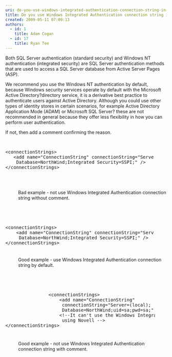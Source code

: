 ```yaml
---
uri: do-you-use-windows-integrated-authentication-connection-string-in-webconfig
title: Do you use Windows Integrated Authentication connection string in web.config?
created: 2009-05-11 07:09:13
authors:
  - id: 1
    title: Adam Cogan
  - id: 17
    title: Ryan Tee
---
```





<span class='intro'> Both SQL Server authentication (standard security) and Windows NT authentication (integrated security) are SQL Server authentication methods that are used to access a SQL Server database from Active Server Pages (ASP). 
 </span>


  <p>We recommend you use the Windows NT authentication by default, because Windows security services operate by default with the Microsoft Active Directory?directory service, it is a derivative best practice to authenticate users against Active Directory. Although you could use other types of identity stores in certain scenarios, for example Active Directory Application Mode (ADAM) or Microsoft SQL Server? these are not recommended in general because they offer less flexibility in how you can perform user authentication. </p>
<p>If not, then add a comment confirming the reason.</p>
<p>&#160;</p>
<dl class="badCode">
    <dt style="width&#58;92.17%;height&#58;126px;">
    <pre>&lt;connectionStrings&gt;<br>   &lt;add name=&quot;ConnectionString&quot; connectionString=&quot;Server=(local);<br>    Database=NorthWind;Integrated Security=SSPI;&quot; /&gt;<br>&lt;/connectionStrings&gt;</pre>
    </dt>
    <dd>Bad example - not use Windows Integrated Authentication connection string without comment. </dd>
</dl>
<p>&#160;</p>
<p>&#160;</p>
<dl class="goodCode">
    <dt style="width&#58;92.02%;height&#58;100px;">
    <pre>&lt;connectionStrings&gt;<br>    &lt;add name=&quot;ConnectionString&quot; connectionString=&quot;Server=(local);<br>     Database=NorthWind;Integrated Security=SSPI;&quot; /&gt;<br>&lt;/connectionStrings&gt;</pre>
    </dt>
    <dd>Good example - use Windows Integrated Authentication connection string by default. </dd>
</dl>
<p>&#160;</p>
<p>&#160;</p>
<dl class="goodCode">
    <dt style="width&#58;92.79%;height&#58;152px;">
    <pre>                &lt;connectionStrings&gt;<br>                &#160;&#160;&#160;&#160;&lt;add name=&quot;ConnectionString&quot; <br>                     connectionString=&quot;Server=(local);<br>                     Database=NorthWind;uid=sa;pwd=sa;&quot; /&gt;<br>                &#160;&#160;&#160;&#160;&lt;!--It can't use the Windows Integrated because they are <br>                     using Novell --&gt;                <br>&lt;/connectionStrings&gt;</pre>
    </dt>
    <dd>Good example - not use Windows Integrated Authentication connection string with comment.</dd>
</dl>



